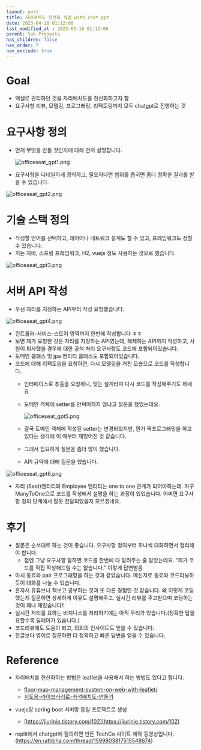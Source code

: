 ```yaml
---
layout: post
title: 자리배치도 전산화 작업 with chat gpt
date: 2023-04-10 01:12:00
last_modified_at : 2023-05-18 01:12:00
parent: Sub Projects
has_children: false
nav_order: 7
nav_exclude: true
---
```


# Goal

- 엑셀로 관리하던 것을 자리배치도를 전산화하고자 함
- 요구사항 리뷰, 모델링, 프로그래밍, 리팩토링까지 모두 chatgpt로 진행하는 것

# 요구사항 정의

- 먼저 무엇을 만들 것인지에 대해 먼저 설명합니다.
    
    ![officeseat_gpt1.png](../img/officeseat_gpt1.png)

    
- 요구사항을 디테일하게 정의하고, 필요하다면 범위를 좁히면 좀더 정확한 결과를 받을 수 있습니다.

![officeseat_gpt2.png](../img/officeseat_gpt2.png)

# 기술 스택 정의

- 작성할 언어를 선택하고, 레이어나 네트워크 설계도 할 수 있고, 프레임워크도 정할 수 있습니다.
- 저는 자바, 스프링 프레임워크, H2, vuejs 정도 사용하는 것으로 했습니다.

![officeseat_gpt3.png](../img/officeseat_gpt3.png)

# 서버 API 작성

- 우선 자리를 지정하는 API부터 작성 요청했습니다.

![officeseat_gpt4.png](../img/officeseat_gpt4.png)

- 컨트롤러-서비스-스토어 영역까지 한번에 작성합니다 ㅎㅎ
- 보면 제가 요청한 것은 자리를 지정하는 API였는데, 해제하는 API까지 작성하고, 사원이 퇴사했을 경우에 대한 공석 처리 요구사항도 코드에 포함되어있습니다.
- 도메인 클래스 및 jpa 엔티티 클래스도 포함되어있습니다.
- 코드에 대해 리팩토링을 요청하면, 다시 모델링을 거친 모습으로 코드를 작성합니다.
    - 인터페이스로 추출을 요청하니, 맞는 설계라며 다시 코드를 작성해주기도 하네요
    - 도메인 객체에 setter를 안써야하지 않냐고 질문을 했었는데요.
        
        ![officeseat_gpt5.png](../img/officeseat_gpt5.png)
        
    - 결국 도메인 객체에 작성된 setter는 변경되었지만, 뭔가 짝프로그래밍을 하고 있다는 생각에 이 때부터 재밌어진 것 같습니다.
    - 그래서 집요하게 질문을 좀더 많이 했습니다.
    - API 규약에 대해 질문을 했습니다.

![officeseat_gpt6.png](../img/officeseat_gpt6.png)

- 자리 (Seat)엔티티와 Employee 엔티티는 one to one 관계가 되어야하는데. 자꾸 ManyToOne으로 코드를 작성해서 설명을 하는 과정이 있었습니다. 어쩌면 요구사항 정의 단계에서 잘못 전달되었을지 모르겠네요.

# 후기

- 질문은 순서대로 하는 것이 좋습니다. 요구사항 정의부터 하나씩 대화하면서 정리해야 합니다.
    - 첨엔 그냥 요구사항 말하면 코드를 한번에 다 알려주는 줄 알았는데요. “제가 코드를 직접 작성해드릴 수는 없습니다.” 이렇게 답변받음
- 마치 동료와 pair 프로그래밍을 하는 것과 같았습니다. 메신저로 동료와 코드리뷰하듯이 대화를 나눌 수 있습니다.
- 혼자서 유튜브나 책보고 공부하는 것과 또 다른 경험인 것 같습니다. 왜 이렇게 코딩했는지 질문하면 상세하게 이유도 설명해주고. 실시간 리뷰를 주고받으며 코딩하는 것이 꽤나 재밌습니다!!
- 실시간 처리를 요하는 비지니스를 처리하기에는 아직 무리가 있습니다.(정확한 답을 요할수록 딜레이가 있습니다.)
- 코드리뷰에도 도움이 되고, 의외의 인사이트도 얻을 수 있습니다.
- 한글보다 영어로 질문하면 더 정확하고 빠른 답변을 얻을 수 있습니다.

# Reference

- 자리배치를 전산화하는 방법은 leaflet을 사용해서 하는 방법도 있다고 합니다.
    - [floor-map-management-system-on-web-with-leaflet/](https://engineering.linecorp.com/ko/blog/floor-map-management-system-on-web-with-leaflet/)
    - [지도용-라이브러리로-좌석배치도-만들기](https://velog.io/@brviolet/%EC%A7%80%EB%8F%84%EC%9A%A9-%EB%9D%BC%EC%9D%B4%EB%B8%8C%EB%9F%AC%EB%A6%AC%EB%A1%9C-%EC%A2%8C%EC%84%9D%EB%B0%B0%EC%B9%98%EB%8F%84-%EB%A7%8C%EB%93%A4%EA%B8%B0)
     
- vuejs랑 spring boot 서버랑 동일 프로젝트로 생성  
    - [https://jiurinie.tistory.com/102](https://jiurinie.tistory.com/102)  

- replit에서 chatgpt에 질의하면 만든 TechCo 사이트 제작 동영상입니다.(https://en.rattibha.com/thread/1599803817515548674)  